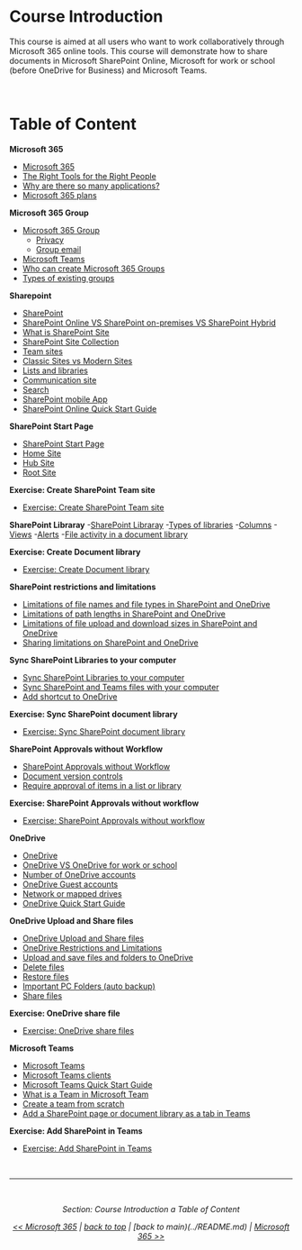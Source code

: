 <a id="top" />

# Course Introduction

This course is aimed at all users who want to work collaboratively through Microsoft 365 online tools. This course will demonstrate how to share documents in Microsoft SharePoint Online, Microsoft for work or school (before OneDrive for Business) and Microsoft Teams.


<br/>

# Table of Content


**Microsoft 365**
- [Microsoft 365](./Microsoft365.md#microsoft-365)
- [The Right Tools for the Right People](./Microsoft365.md#the-right-tools-for-the-right-people)
- [Why are there so many applications?](./Microsoft365.md#why-are-there-so-many-applications)
- [Microsoft 365 plans](./Microsoft365.md#microsoft-365-plans)


**Microsoft 365 Group**
- [Microsoft 365 Group](./Microsoft365Group.md#microsoft-365-group-1)
    - [Privacy](./Microsoft365Group.md#privacy)
    - [Group email](./Microsoft365Group.md#group-email)
- [Microsoft Teams](./Microsoft365Group.md#microsoft-teams)
- [Who can create Microsoft 365 Groups](./Microsoft365Group.md#who-can-create-microsoft-365-groups)
- [Types of existing groups](./Microsoft365Group.md#types-of-existing-groups)



**Sharepoint**
- [SharePoint](./SharePoint.md#sharepoint)
- [SharePoint Online VS SharePoint on-premises VS SharePoint Hybrid](./SharePoint.md#sharepoint-online-vs-sharepoint-on-premises-vs-sharepoint-hybrid)
- [What is SharePoint Site](./SharePoint.md#what-is-sharepoint-site)
- [SharePoint Site Collection](./SharePoint.md#sharePoint-site-collection)
- [Team sites](./SharePoint.md#team-sites)
- [Classic Sites vs Modern Sites](./SharePoint.md#classic-sites-vs-modern-sites)
- [Lists and libraries](./SharePoint.md#lists-and-libraries)
- [Communication site](./SharePoint.md#communication-site)
- [Search](./SharePoint.md#search)
- [SharePoint mobile App](./SharePoint.md#sharepoint-mobile-app)
- [SharePoint Online Quick Start Guide](./SharePoint.md#sharepoint-online-quick-start-guide)


**SharePoint Start Page**
- [SharePoint Start Page](./SharePointStartPage.md#sharepoint-start-page)
- [Home Site](./SharePointStartPage.md#home-site)
- [Hub Site](./SharePointStartPage.md#hub-site)
- [Root Site](./SharePointStartPage.md#root-site)


**Exercise: Create SharePoint Team site**
- [Exercise: Create SharePoint Team site](./SharePointExecCreateSharePointTeamSite.md)


**SharePoint Libraray**
-[SharePoint Libraray](./SharePointLibraries.md#sharepoint-library)
-[Types of libraries](./SharePointLibraries.md#types-of-libraries)
-[Columns](./SharePointLibraries.md#columns)
-[Views](./SharePointLibraries.md#views)
-[Alerts](./SharePointLibraries.md#alerts)
-[File activity in a document library](./SharePointLibraries.md#file-activity-in-a-document-library)


**Exercise: Create Document library**
- [Exercise: Create Document library](./SharePointExecCreateSharePointLibrary.md)


**SharePoint restrictions and limitations**
- [Limitations of file names and file types in SharePoint and OneDrive](./SharePointRestrictionsLimitations.md#limitations-of-file-names-and-file-types-in-sharepoint-and-onedrive)
- [Limitations of path lengths in SharePoint and OneDrive](./SharePointRestrictionsLimitations.md#limitations-of-path-lengths-in-sharepoint-and-onedrive)
- [Limitations of file upload and download sizes in SharePoint and OneDrive](./SharePointRestrictionsLimitations.md#limitations-of-file-upload-and-download-sizes-in-sharepoint-and-onedrive)
- [Sharing limitations on SharePoint and OneDrive](./SharePointRestrictionsLimitations.md#sharing-limitations-on-sharepoint-and-onedrive)


**Sync SharePoint Libraries to your computer**
- [Sync SharePoint Libraries to your computer](./SharePointLibrariesSync.md#sharepoint-libraries-and-onedrive)
- [Sync SharePoint and Teams files with your computer](./SharePointLibrariesSync.md#sync-sharepoint-and-teams-files-with-your-computer)
- [Add shortcut to OneDrive](./SharePointLibrariesSync.md#add-shortcut-to-onedrive)


**Exercise: Sync SharePoint document library**
- [Exercise: Sync SharePoint document library](./CreateSharePointLibrarySync.md)


**SharePoint Approvals without Workflow**
- [SharePoint Approvals without Workflow](./SharePointApprovalsWithoutWorkflow.md)
- [Document version controls](./SharePointApprovalsWithoutWorkflow.md#document-version-controls)
- [Require approval of items in a list or library](./SharePointApprovalsWithoutWorkflow.md#require-approval-of-items-in-a-list-or-library)


**Exercise: SharePoint Approvals without workflow**
- [Exercise: SharePoint Approvals without workflow](./SharePointApprovalsWithoutWorkflow.md)


**OneDrive**
- [OneDrive](./OneDrive.md#onedrive)
- [OneDrive VS OneDrive for work or school](./OneDrive.md#onedrive-vs-onedrive-for-work-or-school)
- [Number of OneDrive accounts](./OneDrive.md#number-of-onedrive-accounts)
- [OneDrive Guest accounts](./OneDrive.md#onedrive-guest-accounts)
- [Network or mapped drives](./OneDrive.md#network-or-mapped-drives)
- [OneDrive Quick Start Guide](./OneDrive.md#onedrive-quick-start-guide)


**OneDrive Upload and Share files**
- [OneDrive Upload and Share files](./OneDriveUploadAndShareFiles.md#onedrive-upload-and-share-files)
- [OneDrive Restrictions and Limitations](./OneDriveUploadAndShareFiles.md#onedrive-restrictions-and-limitations)
- [Upload and save files and folders to OneDrive](./OneDriveUploadAndShareFiles.md#upload-and-save-files-and-folders-to-onedrive)
- [Delete files](./OneDriveUploadAndShareFiles.md#delete-files)
- [Restore files](./OneDriveUploadAndShareFiles.md#restore-files)
- [Important PC Folders (auto backup)](./OneDriveUploadAndShareFiles.md#important-pc-folders-auto-backup)
- [Share files](./OneDriveUploadAndShareFiles.md#share-files)


**Exercise: OneDrive share file**
- [Exercise: OneDrive share files](./OneDriveExecOneDriveShareFiles.md)


**Microsoft Teams**
- [Microsoft Teams](./MicrosoftTeams.md#microsoft-teams)
- [Microsoft Teams clients](./MicrosoftTeams.md#microsoft-teams-clients)
- [Microsoft Teams Quick Start Guide](./MicrosoftTeams.md#microsoft-teams-quick-start-guide)
- [What is a Team in Microsoft Team](./MicrosoftTeams.md#what-is-a-team-in-microsoft-team)
- [Create a team from scratch](./MicrosoftTeams.md#create-a-team-from-scratch)
- [Add a SharePoint page or document library as a tab in Teams](./MicrosoftTeams.md#add-a-sharepoint-page-or-document-library-as-a-tab-in-teams)


**Exercise: Add SharePoint in Teams**
- [Exercise: Add SharePoint in Teams](./MicrosoftTeamsExecAddSharePointInTeams.md)

<br/>

---

<br/>

<div style="font-style: italic; text-align: center;" markdown="1">

Section: Course Introduction a Table of Content

[<< Microsoft 365](../README.md) | [back to top](#top)  | [back to main)(../README.md)  |  [Microsoft 365 >>](./Microsoft365.md)

</div>
